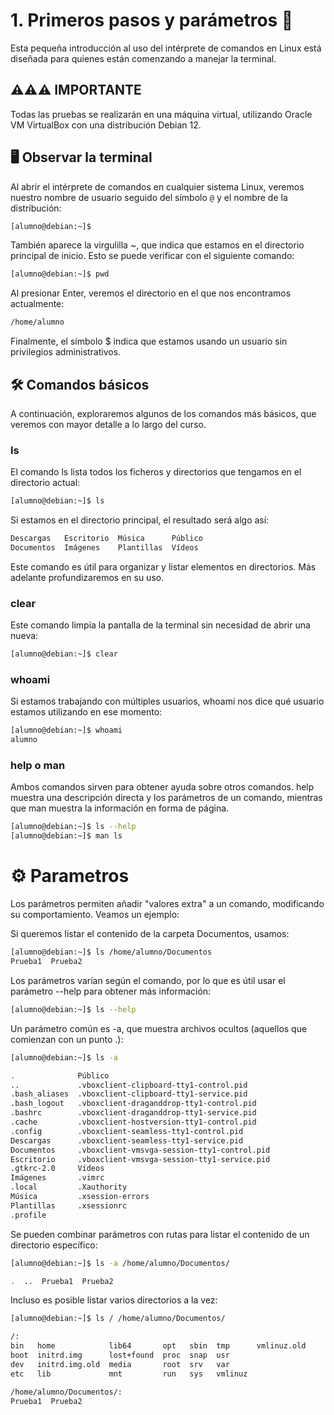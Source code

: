 # 1. Primeros pasos y parámetros 🚀

Esta pequeña introducción al uso del intérprete de comandos en Linux está diseñada para quienes están comenzando a manejar la terminal.

## ⚠️⚠️⚠️ IMPORTANTE

Todas las pruebas se realizarán en una máquina virtual, utilizando Oracle VM VirtualBox con una distribución Debian 12.

## 🖥️ Observar la terminal

Al abrir el intérprete de comandos en cualquier sistema Linux, veremos nuestro nombre de usuario seguido del símbolo `@` y el nombre de la distribución:

```bash
[alumno@debian:~]$
```

También aparece la virgulilla ~, que indica que estamos en el directorio principal de inicio. Esto se puede verificar con el siguiente comando:

```bash
[alumno@debian:~]$ pwd
```

Al presionar Enter, veremos el directorio en el que nos encontramos actualmente:

```bash
/home/alumno
```

Finalmente, el símbolo $ indica que estamos usando un usuario sin privilegios administrativos.

## 🛠️ Comandos básicos

A continuación, exploraremos algunos de los comandos más básicos, que veremos con mayor detalle a lo largo del curso.

### ls

El comando ls lista todos los ficheros y directorios que tengamos en el directorio actual:

```bash
[alumno@debian:~]$ ls
```

Si estamos en el directorio principal, el resultado será algo así:

```bash
Descargas   Escritorio  Música      Público
Documentos  Imágenes    Plantillas  Vídeos
```
Este comando es útil para organizar y listar elementos en directorios. Más adelante profundizaremos en su uso.

### clear

Este comando limpia la pantalla de la terminal sin necesidad de abrir una nueva:

```bash
[alumno@debian:~]$ clear
```

### whoami

Si estamos trabajando con múltiples usuarios, whoami nos dice qué usuario estamos utilizando en ese momento:

```bash
[alumno@debian:~]$ whoami
alumno
```

### help o man

Ambos comandos sirven para obtener ayuda sobre otros comandos. help muestra una descripción directa y los parámetros de un comando, mientras que man muestra la información en forma de página.

```bash
[alumno@debian:~]$ ls --help
[alumno@debian:~]$ man ls
```

# ⚙️ Parametros

Los parámetros permiten añadir "valores extra" a un comando, modificando su comportamiento. Veamos un ejemplo:

Si queremos listar el contenido de la carpeta Documentos, usamos:

```bash
[alumno@debian:~]$ ls /home/alumno/Documentos
Prueba1  Prueba2
```

Los parámetros varían según el comando, por lo que es útil usar el parámetro --help para obtener más información:

```bash
[alumno@debian:~]$ ls --help
```

Un parámetro común es -a, que muestra archivos ocultos (aquellos que comienzan con un punto .):

```bash
[alumno@debian:~]$ ls -a

.              Público
..             .vboxclient-clipboard-tty1-control.pid
.bash_aliases  .vboxclient-clipboard-tty1-service.pid
.bash_logout   .vboxclient-draganddrop-tty1-control.pid
.bashrc        .vboxclient-draganddrop-tty1-service.pid
.cache         .vboxclient-hostversion-tty1-control.pid
.config        .vboxclient-seamless-tty1-control.pid
Descargas      .vboxclient-seamless-tty1-service.pid
Documentos     .vboxclient-vmsvga-session-tty1-control.pid
Escritorio     .vboxclient-vmsvga-session-tty1-service.pid
.gtkrc-2.0     Vídeos
Imágenes       .vimrc
.local         .Xauthority
Música         .xsession-errors
Plantillas     .xsessionrc
.profile

```

Se pueden combinar parámetros con rutas para listar el contenido de un directorio específico:

```bash
[alumno@debian:~]$ ls -a /home/alumno/Documentos/

.  ..  Prueba1  Prueba2
```

Incluso es posible listar varios directorios a la vez:

```bash
[alumno@debian:~]$ ls / /home/alumno/Documentos/

/:
bin   home            lib64       opt   sbin  tmp      vmlinuz.old
boot  initrd.img      lost+found  proc  snap  usr
dev   initrd.img.old  media       root  srv   var
etc   lib             mnt         run   sys   vmlinuz

/home/alumno/Documentos/:
Prueba1  Prueba2

```












